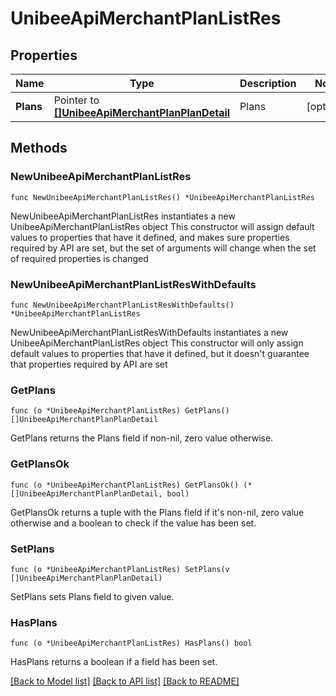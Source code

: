 # UnibeeApiMerchantPlanListRes

## Properties

Name | Type | Description | Notes
------------ | ------------- | ------------- | -------------
**Plans** | Pointer to [**[]UnibeeApiMerchantPlanPlanDetail**](UnibeeApiMerchantPlanPlanDetail.md) | Plans | [optional] 

## Methods

### NewUnibeeApiMerchantPlanListRes

`func NewUnibeeApiMerchantPlanListRes() *UnibeeApiMerchantPlanListRes`

NewUnibeeApiMerchantPlanListRes instantiates a new UnibeeApiMerchantPlanListRes object
This constructor will assign default values to properties that have it defined,
and makes sure properties required by API are set, but the set of arguments
will change when the set of required properties is changed

### NewUnibeeApiMerchantPlanListResWithDefaults

`func NewUnibeeApiMerchantPlanListResWithDefaults() *UnibeeApiMerchantPlanListRes`

NewUnibeeApiMerchantPlanListResWithDefaults instantiates a new UnibeeApiMerchantPlanListRes object
This constructor will only assign default values to properties that have it defined,
but it doesn't guarantee that properties required by API are set

### GetPlans

`func (o *UnibeeApiMerchantPlanListRes) GetPlans() []UnibeeApiMerchantPlanPlanDetail`

GetPlans returns the Plans field if non-nil, zero value otherwise.

### GetPlansOk

`func (o *UnibeeApiMerchantPlanListRes) GetPlansOk() (*[]UnibeeApiMerchantPlanPlanDetail, bool)`

GetPlansOk returns a tuple with the Plans field if it's non-nil, zero value otherwise
and a boolean to check if the value has been set.

### SetPlans

`func (o *UnibeeApiMerchantPlanListRes) SetPlans(v []UnibeeApiMerchantPlanPlanDetail)`

SetPlans sets Plans field to given value.

### HasPlans

`func (o *UnibeeApiMerchantPlanListRes) HasPlans() bool`

HasPlans returns a boolean if a field has been set.


[[Back to Model list]](../README.md#documentation-for-models) [[Back to API list]](../README.md#documentation-for-api-endpoints) [[Back to README]](../README.md)


